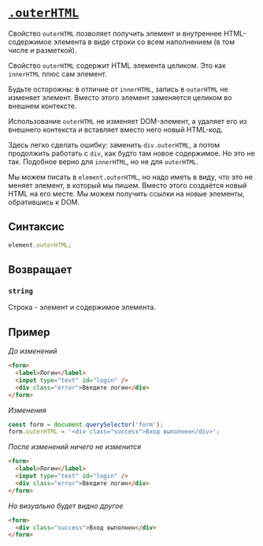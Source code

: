 # [`.outerHTML`](../index.md)

Свойство `outerHTML` позволяет получить элемент и внутреннее HTML-содержимое элемента в виде строки со всем наполнением (в том числе и разметкой).

Свойство `outerHTML` содержит HTML элемента целиком. Это как `innerHTML` плюс сам элемент.

Будьте осторожны: в отличие от `innerHTML`, запись в `outerHTML` не изменяет элемент. Вместо этого элемент заменяется целиком во внешнем контексте.

Использование `outerHTML` не изменяет DOM-элемент, а удаляет его из внешнего контекста и вставляет вместо него новый HTML-код.

Здесь легко сделать ошибку: заменить `div.outerHTML`, а потом продолжить работать с `div`, как будто там новое содержимое. Но это не так. Подобное верно для `innerHTML`, но не для `outerHTML`.

Мы можем писать в `element.outerHTML`, но надо иметь в виду, что это не меняет элемент, в который мы пишем. Вместо этого создаётся новый HTML на его месте. Мы можем получить ссылки на новые элементы, обратившись к DOM.

## Синтаксис

```js
element.outerHTML;
```

## Возвращает

### `string`

Строка - элемент и содержимое элемента.

## Пример

_До изменений_

```html
<form>
  <label>Логин</label>
  <input type="text" id="login" />
  <div class="error">Введите логин</div>
</form>
```

_Изменения_

```js
const form = document.querySelector('form');
form.outerHTML = '<div class="success">Вход выполнен</div>';
```

_После изменений ничего не изменится_

```html
<form>
  <label>Логин</label>
  <input type="text" id="login" />
  <div class="error">Введите логин</div>
</form>
```

_Но визуально будет видно другое_

```html
<form>
  <div class="success">Вход выполнен</div>
</form>
```

